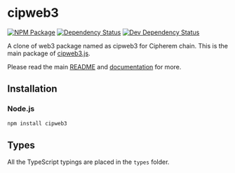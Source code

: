 # cipweb3

[![NPM Package][npm-image]][npm-url] [![Dependency Status][deps-image]][deps-url] [![Dev Dependency Status][deps-dev-image]][deps-dev-url]

A clone of web3 package named as cipweb3 for Cipherem chain.
This is the main package of [cipweb3.js][repo].

Please read the main [README][repo-readme] and [documentation][docs] for more.

## Installation                                                                                                                 
                                                                                                                                                                                                                                        
### Node.js                           
                                                                                                                                         
```bash                           
npm install cipweb3                                  
```                                                                         

## Types

All the TypeScript typings are placed in the `types` folder.

[docs]: http://web3js.readthedocs.io/en/1.0/  
[repo]: https://github.com/ethereum/web3.js
[repo-readme]: https://github.com/ethereum/web3.js/blob/1.x/README.md
[npm-image]: https://img.shields.io/npm/v/web3.svg
[npm-url]: https://npmjs.org/package/web3
[deps-image]: https://david-dm.org/ethereum/web3.js/1.x/status.svg?path=packages/web3
[deps-url]: https://david-dm.org/ethereum/web3.js/1.x?path=packages/web3       
[deps-dev-image]: https://david-dm.org/ethereum/web3.js/1.x/dev-status.svg?path=packages/web3
[deps-dev-url]: https://david-dm.org/ethereum/web3.js/1.x?type=dev&path=packages/web3   